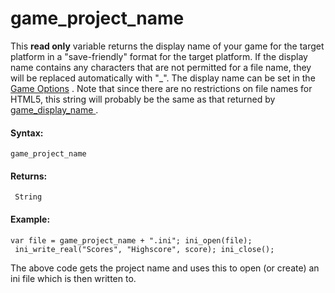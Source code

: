 # game_project_name

This **read only** variable returns the display name of your game for
the target platform in a "save-friendly" format for the target platform.
If the display name contains any characters that are not permitted for a
file name, they will be replaced automatically with "\_". The display
name can be set in the [Game
Options](../../../Settings/Game_Options) . Note that since there are
no restrictions on file names for HTML5, this string will probably be
the same as that returned by [ game_display_name
](game_display_name) .

#### Syntax:

``` gml
game_project_name
```

#### Returns:

``` gml
 String
```

#### Example:

``` gml
var file = game_project_name + ".ini"; ini_open(file);
 ini_write_real("Scores", "Highscore", score); ini_close();
```

The above code gets the project name and uses this to open (or create)
an ini file which is then written to.
